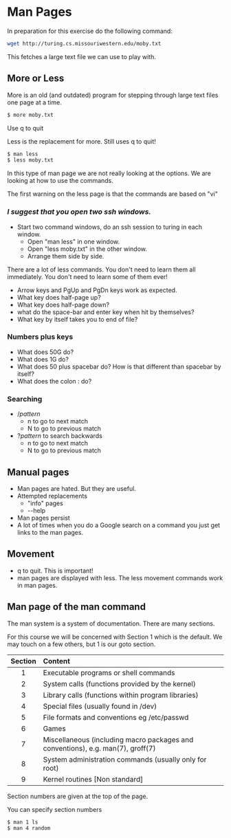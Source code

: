 # Man Pages

In preparation for this exercise do the following command:

```bash
wget http://turing.cs.missouriwestern.edu/moby.txt
```

This fetches a large text file we can use to play with.

## More or Less

More is an old (and outdated) program for stepping through large text files one page at a time.

```bash
$ more moby.txt
```

Use q to quit

Less is the replacement for more.  Still uses q to quit!

```bash
$ man less
$ less moby.txt
```

In this type of man page we are not really looking at the options.  We are looking at how to use the commands.

The first warning on the less page is that the commands are based on "vi"

### ***I suggest that you open two ssh windows.***

- Start two command windows, do an ssh session to turing in each window.
  - Open "man less" in one window.
  - Open "less moby.txt" in the other window.
  - Arrange them side by side.


There are a lot of less commands.  You don't need to learn them all immediately.  You don't need to learn some of them ever!

- Arrow keys and PgUp and PgDn keys work as expected.
- What key does half-page up?
- What key does half-page down?
- what do the space-bar and enter key when hit by themselves?
- What key by itself takes you to end of file?

### Numbers plus keys

- What does 50G do?
- What does 1G do?
- What does 50 plus spacebar do?  How is that different than spacebar by itself?
- What does the colon : do?

### Searching

- /*pattern*
  - n to go to next match
  - N to go to previous match
- ?*pattern* to search backwards
  - n to go to next match
  - N to go to previous match

## Manual pages

- Man pages are hated.  But they are useful.
- Attempted replacements
  - "info" pages
  - \-\-help
- Man pages persist
- A lot of times when you do a Google search on a command you just get links to the man pages.

## Movement

- q to quit.  This is important!
- man pages are displayed with less.  The less movement commands work in man pages.


## Man page of the man command

The man system is a system of documentation.  There are many sections.

For this course we will be concerned with Section 1 which is the default.  We may touch on a few others, but 1 is our goto section.

| Section | Content |
| :---: | :--- |
| 1 | Executable programs or shell commands |
| 2 | System calls (functions provided by the kernel) |
| 3 | Library calls (functions within program libraries) |
| 4 | Special files (usually found in /dev) |
| 5 | File formats and conventions eg /etc/passwd |
| 6 | Games |
| 7 | Miscellaneous (including macro packages and conventions), e.g. man(7), groff(7) |
| 8 | System administration commands (usually only for root) |
| 9 | Kernel routines [Non standard] |

Section numbers are given at the top of the page.

You can specify section numbers

```bash
$ man 1 ls
$ man 4 random
```